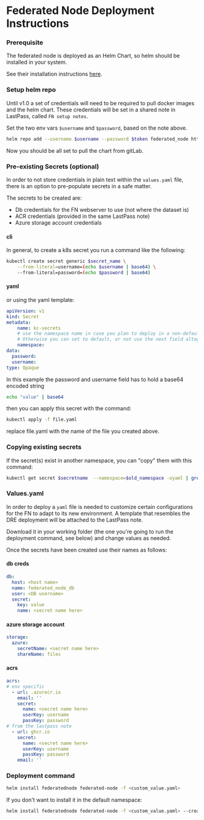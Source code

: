 # Federated Node Deployment Instructions

### Prerequisite
The federated node is deployed as an Helm Chart, so helm should be installed in your system.

See their installation instructions [here](https://helm.sh/docs/intro/install/).

### Setup helm repo
Until v1.0 a set of credentials will need to be required to pull docker images and the helm chart. These credentials will be set in a shared note in LastPass, called `FN setup notes`.

Set the two env vars `$username` and `$password`, based on the note above.
```sh
helm repo add --username $username --password $token federated_node https://gitlab.com/api/v4/projects/aridhia%2Ffederated_node/packages/helm/stable
```

Now you should be all set to pull the chart from gitLab.

### Pre-existing Secrets (optional)
In order to not store credentials in plain text within the `values.yaml` file, there is an option to pre-populate secrets in a safe matter.

The secrets to be created are:
- Db credentials for the FN webserver to use (not where the dataset is)
- ACR credentials (provided in the same LastPass note)
- Azure storage account credentials

#### cli
In general, to create a k8s secret you run a command like the following:
```sh
kubectl create secret generic $secret_name \
    --from-literal=username=(echo $username | base64) \
    --from-literal=password=(echo $password | base64)
```
#### yaml
or using the yaml template:
```yaml
apiVersion: v1
kind: Secret
metadata:
    name: kc-secrets
    # use the namespace name in case you plan to deploy in a non-default one.
    # Otherwise you can set to default, or not use the next field altogether
    namespace:
data:
  password:
  username:
type: Opaque
```
In this example the password and username field has to hold a base64 encoded string
```sh
echo "value" | base64
```
then you can apply this secret with the command:
```sh
kubectl apply -f file.yaml
```
replace file.yaml with the name of the file you created above.

### Copying existing secrets
If the secret(s) exist in another namespace, you can "copy" them with this command:
```sh
kubectl get secret $secretname  --namespace=$old_namespace -oyaml | grep -v '^\s*namespace:\s' | kubectl apply --namespace=$new_namespace -f -
```

### Values.yaml
In order to deploy a `yaml` file is needed to customize certain configurations for the FN to adapt to its new environment. A template that resembles the DRE deployment will be attached to the LastPass note.

Download it in your working folder (the one you're going to run the deployment command, see below) and change values as needed.

Once the secrets have been created use their names as follows:
#### db creds
```yaml
db:
  host: <host name>
  name: federated_node_db
  user: <DB username>
  secret:
    key: value
    name: <secret name here>
```

#### azure storage account
```yaml
storage:
  azure:
    secretName: <secret name here>
    shareName: files
```

#### acrs
```yaml
acrs:
# env specific
  - url: .azurecr.io
    email: ''
    secret:
      name: <secret name here>
      userKey: username
      passKey: password
# from the lastpass note
  - url: ghcr.io
    secret:
      name: <secret name here>
      userKey: username
      passKey: password
    email: ''
```


### Deployment command
```sh
helm install federatednode federated-node -f <custom_value.yaml>
```
If you don't want to install it in the default namespace:
```sh
helm install federatednode federated-node -f <custom_value.yaml> --create-namespace --namespace=$namespace_name
```
